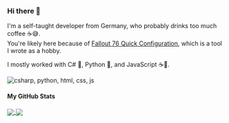 ### Hi there 👋

I'm a self-taught developer from Germany, who probably drinks too much coffee ☕😅.  
You're likely here because of [Fallout 76 Quick Configuration](https://github.com/FelisDiligens/Fallout76-QuickConfiguration), which is a tool I wrote as a hobby.

I mostly worked with C# 🎵, Python 🐍, and JavaScript ☕📜.

![csharp, python, html, css, js](https://skillicons.dev/icons?i=cs,dotnet,python,html,css,js)

#### My GitHub Stats

<a href="https://github.com/anuraghazra/github-readme-stats#github-stats-card">
  <img align="center" src="https://github-readme-stats.vercel.app/api?username=FelisDiligens&show_icons=true&theme=tokyonight&hide=contribs" />
</a>
<a href="https://github.com/anuraghazra/github-readme-stats#top-languages-card">
  <img align="center" src="https://github-readme-stats.vercel.app/api/top-langs/?username=FelisDiligens&hide=Rich%20Text%20Format,Inno%20Setup,Shell,Batchfile&langs_count=10&layout=compact&show_icons=true&theme=tokyonight" />
</a>

<!--
**FelisDiligens/FelisDiligens** is a ✨ _special_ ✨ repository because its `README.md` (this file) appears on your GitHub profile.

Here are some ideas to get you started:

- 🔭 I’m currently working on ...
- 🌱 I’m currently learning ...
- 👯 I’m looking to collaborate on ...
- 🤔 I’m looking for help with ...
- 💬 Ask me about ...
- 📫 How to reach me: ...
- 😄 Pronouns: ...
- ⚡ Fun fact: ...
-->
